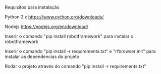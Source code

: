 Requisitos para instalação

Python 3.x
https://www.python.org/downloads/

Nodejs
https://nodejs.org/en/download/


Inserir o comando "pip install robotframework" para instalar o robotframework

Inserir o comando "pip install -r requirements.txt" e "rfbrowser init" para instalar as dependencias do projeto

Rodar o projeto através do comando "pip install -r requirements.txt"
